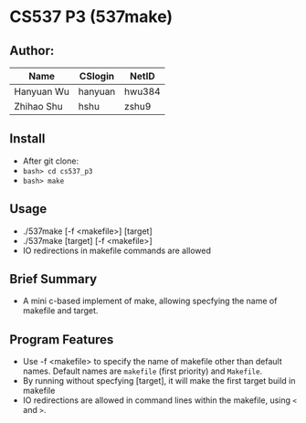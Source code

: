 # CS537 P3 (537make)

## Author:

|Name|CSlogin|NetID|
|----|-------|-----|
|Hanyuan Wu|hanyuan|hwu384|
|Zhihao Shu|hshu|zshu9|

## Install

* After git clone:
* `bash> cd cs537_p3`
* `bash> make`

## Usage

* ./537make [-f \<makefile\>] [target]
* ./537make [target] [-f \<makefile\>]
* IO redirections in makefile commands are allowed

## Brief Summary

* A mini c-based implement of make, allowing specfying the name of makefile and target.

## Program Features

* Use -f \<makefile\> to specify the name of makefile other than default names. Default names are `makefile` (first priority) and `Makefile`.
* By running without specfying [target], it will make the first target build in makefile
* IO redirections are allowed in command lines within the makefile, using `<` and `>`.
